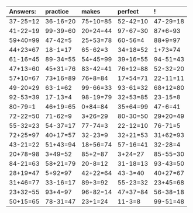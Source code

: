 | Answers: | practice | makes | perfect | ! |
| :--- | :--- | :--- | :--- | :--- |
| 37-25=12 | 36-16=20 | 75+10=85 | 52-42=10 | 47-29=18 | 
| 41-22=19 | 99-39=60 | 20+24=44 | 97-67=30 | 87+6=93 | 
| 59+40=99 | 47-42=5 | 25+53=78 | 60-56=4 | 88+9=97 | 
| 44+23=67 | 18-1=17 | 65-62=3 | 34+18=52 | 1+73=74 | 
| 61-16=45 | 89-34=55 | 54+45=99 | 39+16=55 | 94-51=43 | 
| 47+13=60 | 45+31=76 | 83-42=41 | 76+12=88 | 52-32=20 | 
| 57+10=67 | 73+16=89 | 76+8=84 | 17+54=71 | 22-11=11 | 
| 49-20=29 | 63-1=62 | 99-66=33 | 93-61=32 | 68+12=80 | 
| 92-53=39 | 17-13=4 | 98-19=79 | 32+53=85 | 23-15=8 | 
| 80-79=1 | 46+19=65 | 0+84=84 | 35+64=99 | 47-6=41 | 
| 72-22=50 | 71-62=9 | 3+26=29 | 80-30=50 | 29+20=49 | 
| 55-32=23 | 54-37=17 | 77-74=3 | 22-12=10 | 76-71=5 | 
| 72+25=97 | 40+17=57 | 32-23=9 | 32+21=53 | 31+62=93 | 
| 43-21=22 | 51+43=94 | 18+56=74 | 57-16=41 | 32-28=4 | 
| 20+78=98 | 3+49=52 | 85+2=87 | 3+24=27 | 85-55=30 | 
| 84-21=63 | 58+21=79 | 20-8=12 | 31-18=13 | 93-43=50 | 
| 28+19=47 | 5+92=97 | 42+22=64 | 43-3=40 | 40+27=67 | 
| 31+46=77 | 33-16=17 | 89+3=92 | 55-23=32 | 23+45=68 | 
| 23+32=55 | 93+4=97 | 96-82=14 | 47+37=84 | 56-38=18 | 
| 50+15=65 | 78-31=47 | 23+1=24 | 11-3=8 | 99-51=48 | 
